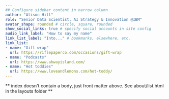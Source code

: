 ```yaml
---
## Configure sidebar content in narrow column
author: "Alison Hill"
role: "Senior Data Scientist, AI Strategy & Innovation @IBM"
avatar_shape: rounded # circle, square, rounded
show_social_links: true # specify social accounts in site config
audio_link_label: "How to say my name"
link_list_label: "Into..." # bookmarks, elsewhere, etc.
link_list:
- name: "Gift wrap"
  url: https://riflepaperco.com/occasions/gift-wrap
- name: "Podcasts"
  url: https://www.ahwayisland.com/
- name: "Hot toddies"
  url: https://www.loveandlemons.com/hot-toddy/
---
```


** index doesn't contain a body, just front matter above.
See about/list.html in the layouts folder **
